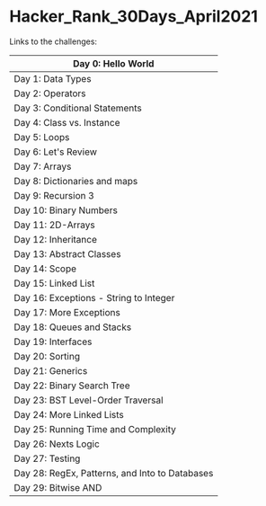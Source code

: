 # Hacker_Rank_30Days_April2021

Links to the challenges:



| Day 0:   Hello World                           |
| ---------------------------------------------- |
| Day 1: Data Types                              |
| Day 2: Operators                               |
| Day 3: Conditional Statements                  |
| Day 4: Class vs. Instance                      |
| Day 5: Loops                                   |
| Day 6: Let's Review                            |
| Day 7: Arrays                                  |
| Day 8: Dictionaries and maps                   |
| Day 9: Recursion 3                             |
| Day 10: Binary Numbers                         |
| Day 11: 2D-Arrays                              |
| Day 12: Inheritance                            |
| Day 13: Abstract Classes                       |
| Day 14: Scope                                  |
| Day 15: Linked List                            |
| Day 16: Exceptions - String to Integer         |
| Day 17: More Exceptions                        |
| Day 18: Queues and Stacks                      |
| Day 19: Interfaces                             |
| Day 20: Sorting                                |
| Day 21: Generics                               |
| Day 22: Binary Search Tree                     |
| Day 23: BST Level-Order Traversal              |
| Day 24: More Linked Lists                      |
| Day 25: Running Time and Complexity            |
| Day 26: Nexts Logic                            |
| Day 27: Testing                                |
| Day 28: RegEx, Patterns, and Into to Databases |
| Day 29: Bitwise AND                            |
